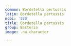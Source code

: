 ```yaml
---
common: Bordetella pertussis
latin: Bordetella pertussis
ncbi: '520'
title: Bordetella pertussis
group: Bacteria
image: .na.character

---
```

